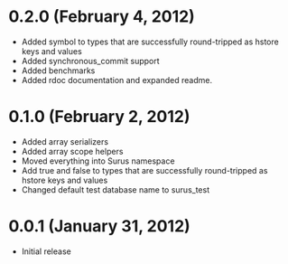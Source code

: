 # 0.2.0 (February 4, 2012)

* Added symbol to types that are successfully round-tripped as hstore keys and values
* Added synchronous_commit support
* Added benchmarks
* Added rdoc documentation and expanded readme.

# 0.1.0 (February 2, 2012)

* Added array serializers
* Added array scope helpers
* Moved everything into Surus namespace
* Add true and false to types that are successfully round-tripped as hstore keys and values
* Changed default test database name to surus_test

# 0.0.1 (January 31, 2012)

* Initial release
